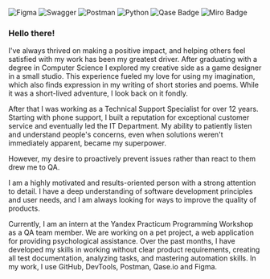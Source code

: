 ![Figma](https://img.shields.io/badge/figma-%23F24E1E.svg?style=for-the-badge&logo=figma&logoColor=white) ![Swagger](https://img.shields.io/badge/-Swagger-%23Clojure?style=for-the-badge&logo=swagger&logoColor=white) ![Postman](https://img.shields.io/badge/Postman-FF6C37?style=for-the-badge&logo=postman&logoColor=white) ![Python](https://img.shields.io/badge/python-3670A0?style=for-the-badge&logo=python&logoColor=ffdd54) ![Qase Badge](https://img.shields.io/badge/Qase-4F46DC?logo=qase&logoColor=fff&style=for-the-badge) ![Miro Badge](https://img.shields.io/badge/Miro-050038?logo=miro&logoColor=fff&style=for-the-badge)

### Hello there!

I've always thrived on making a positive impact, and helping others feel satisfied with my work has been my greatest driver. After graduating with a degree in Computer Science I explored my creative side as a game designer in a small studio. This experience fueled my love for using my imagination, which also finds expression in my writing of short stories and poems. While it was a short-lived adventure, I look back on it fondly.

After that I was working as a Technical Support Specialist for over 12 years. Starting with phone support, I built a reputation for exceptional customer service and eventually led the IT Department. My ability to patiently listen and understand people's concerns, even when solutions weren't immediately apparent, became my superpower.

However, my desire to proactively prevent issues rather than react to them drew me to QA. 

I am a highly motivated and results-oriented person with a strong attention to detail. I have a deep understanding of software development principles and user needs, and I am always looking for ways to improve the quality of products.

Currently, I am an intern at the Yandex Practicum Programming Workshop as a QA team member. We are working on a pet project, a web application for providing psychological assistance. Over the past months, I have developed my skills in working without clear product requirements, creating all test documentation, analyzing tasks, and mastering automation skills. In my work, I use GitHub, DevTools, Postman, Qase.io and Figma.

<!--
**owk4rce/owk4rce** is a ✨ _special_ ✨ repository because its `README.md` (this file) appears on your GitHub profile.

Here are some ideas to get you started:

- 🔭 I’m currently working on ...
- 🌱 I’m currently learning ...
- 👯 I’m looking to collaborate on ...
- 🤔 I’m looking for help with ...
- 💬 Ask me about ...
- 📫 How to reach me: ...
- 😄 Pronouns: ...
- ⚡ Fun fact: ...
-->
